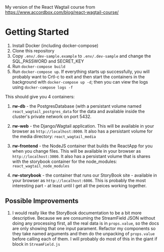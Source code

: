My version of the React Wagtail course from https://www.accordbox.com/blog/react-wagtail-course/

# Getting Started

1. Install Docker (including docker-compose)
2. Clone this repository
3. Copy `.env/.dev-sample.example` to `.env/.dev-sample` and change the SQL_PASSWORD and SECRET_KEY
4. Run `docker-compose build`
5. Run `docker-compose up`. If everything starts up successfully, you
will probably want to Crtl-c to exit and then start the containers in
the background with `docker-compose up -d`; then you can view the logs
using `docker-compose logs -f`

This should give you 4 containers:

1. **rw-db** - the PostgresDatabase (with a persistant volume named
   `react_wagtail_postgres_data` for the data and available inside the
   cluster's private network on port 5432.

2. **rw-web** - the Django/Wagtail application. This will be available in
   your browser as `http://localhost:8000`. It also has a persistant
   volume for the media directory: `react_wagtail_media`

3. **rw-frontend** - the NodeJS container that builds the ReactApp for
   you when you change files. This will be available in your browser
   as `http://localhost:3000`. It also has a persistant volume that is
   shares with the storybook container for the node_modules:
   `react_wagtail_node_modules`

4. **rw-storybook** - the container that runs our StoryBook site -
   available in your browser as `http://localhost:6006`. This is
   probably the most interesting part - at least until I get all the
   peices working together.


## Possible Improvements

1. I would really like the StoryBook documentation to be a bit more
descriptive. Because we are consuming the StreamField JSON without
doing any processing first, all the real data is in `props.value`, so
the docs are only showing that one input parament. Refactor my
components so they take named arguments and then do the unpacking of
`props.value` before calling each of them. I will probably do most of
this in the giant if block in `StreamField.js`
